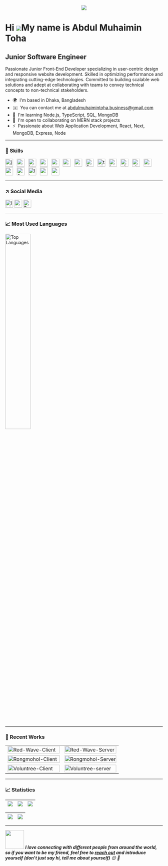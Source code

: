 <div align="center">
  <img height="" src="https://media.licdn.com/dms/image/D4D16AQEIeUsDLxtuCg/profile-displaybackgroundimage-shrink_350_1400/0/1714690923432?e=1723075200&v=beta&t=liz_FMXnI8tepztXYIitqG5DMsRUEt5d1H8z7ZPt7GI"  />
</div>

###

Hi ![](https://user-images.githubusercontent.com/18350557/176309783-0785949b-9127-417c-8b55-ab5a4333674e.gif)My name is Abdul Muhaimin Toha
===========================================================================================================================================

Junior Software Engineer
--------------------------

Passionate Junior Front-End Developer specializing in user-centric design and responsive website development. Skilled in optimizing performance and integrating cutting-edge technologies. Committed to building scalable web solutions and adept at collaborating with teams to convey technical concepts to non-technical stakeholders.

* 🌍  I'm based in Dhaka, Bangladesh
* ✉️  You can contact me at [abdulmuhaimintoha.business@gmail.com](mailto:abdulmuhaimintoha.business@gmail.com)
* 🧠  I'm learning Node.js, TypeScript, SQL, MongoDB
* 🤝  I'm open to collaborating on MERN stack projects
* ⚡  Passionate about Web Application Development, React, Next, MongoDB, Express, Node

---

<h3 align="left">👏  Skills</h3>

<div align="left">
  <img src="https://img.shields.io/badge/JavaScript-F7DF1E?logo=javascript&logoColor=black&style=for-the-badge" height="25" alt="javascript logo"  />
  <img width="4" />
  <img src="https://img.shields.io/badge/React-61DAFB?logo=react&logoColor=black&style=for-the-badge" height="25" alt="react logo"  />
  <img width="4" />
  <img src="https://img.shields.io/badge/HTML5-E34F26?logo=html5&logoColor=white&style=for-the-badge" height="25" alt="html5 logo"  />
  <img width="4" />
  <img src="https://img.shields.io/badge/CSS3-1572B6?logo=css3&logoColor=white&style=for-the-badge" height="25" alt="css3 logo"  />
  <img width="4" />
  <img src="https://img.shields.io/badge/MongoDB-47A248?logo=mongodb&logoColor=white&style=for-the-badge" height="25" alt="mongodb logo"  />
  <img width="4" />
  <img src="https://img.shields.io/badge/Node.js-339933?logo=nodedotjs&logoColor=white&style=for-the-badge" height="25" alt="nodejs logo"  />
  <img width="4" />
  <img src="https://img.shields.io/badge/Express-000000?logo=express&logoColor=white&style=for-the-badge" height="25" alt="express logo"  />
  <img width="4" />
  <img src="https://img.shields.io/badge/Firebase-FFCA28?logo=firebase&logoColor=black&style=for-the-badge" height="25" alt="firebase logo"  />
  <img width="4" />
  <img src="https://img.shields.io/badge/Tailwind CSS-06B6D4?logo=tailwindcss&logoColor=black&style=for-the-badge" height="25" alt="tailwindcss logo"  />
  <img width="4" />
  <img src="https://img.shields.io/badge/Bootstrap-7952B3?logo=bootstrap&logoColor=white&style=for-the-badge" height="25" alt="bootstrap logo"  />
  <img width="4" />
  <img src="https://img.shields.io/badge/Git-F05032?logo=git&logoColor=white&style=for-the-badge" height="25" alt="git logo"  />
  <img width="4" />
  <img src="https://img.shields.io/badge/Vite-646CFF?logo=vite&logoColor=white&style=for-the-badge" height="25" alt="vite logo"  />
  <img width="4" />
  <img src="https://img.shields.io/badge/npm-CB3837?logo=npm&logoColor=white&style=for-the-badge" height="25" alt="npm logo"  />
  <img width="4" />
  <img src="https://img.shields.io/badge/Vercel-000000?logo=vercel&logoColor=white&style=for-the-badge" height="25" alt="vercel logo"  />
  <img width="4" />
  <img src="https://img.shields.io/badge/Figma-F24E1E?logo=figma&logoColor=white&style=for-the-badge" height="25" alt="figma logo"  />
  <img width="4" />
  <img src="https://img.shields.io/badge/Linux-FCC624?logo=linux&logoColor=black&style=for-the-badge" height="25" alt="linux logo"  />
  <img width="4" />
  <img src="https://img.shields.io/badge/Visual Studio Code-007ACC?logo=visualstudiocode&logoColor=white&style=for-the-badge" height="25" alt="vscode logo"  />
  <img width="4" />
  <img src="https://img.shields.io/badge/PowerShell-5391FE?logo=powershell&logoColor=black&style=for-the-badge" height="25" alt="powershell logo"  />
  <img width="4" />
</div>

---

<h3 align="left">↗️ Social Media</h3>

<div align="left">
  <a href="https://www.linkedin.com/in/abdul-muhaimin-toha/" target="_blank">
    <img src="https://img.shields.io/static/v1?message=LinkedIn&logo=linkedin&label=&color=0077B5&logoColor=white&labelColor=&style=for-the-badge" height="25" alt="linkedin logo"  />
  </a>
  <a href="https://www.youtube.com/@AbdulMuhaiminToha" target="_blank">
    <img src="https://img.shields.io/static/v1?message=Youtube&logo=youtube&label=&color=FF0000&logoColor=white&labelColor=&style=for-the-badge" height="25" alt="youtube logo"  />
  </a>
  <a href="https://drive.google.com/file/d/1Rigs3xbMf61CDNKzQ0wB8pzuKY0qRYh6/view?usp=sharing" target="_blank">
    <img src="https://img.shields.io/static/v1?message=Resume&label=&color=FF0000&labelColor=&style=for-the-badge" height="25" alt="Resume"  />
  </a>
</div>

---

<h3 align="left">📈 Most Used Languages</h3>

<a href="https://github.com/abdul-muhaimin-toha">
  <img src="https://github-readme-stats.vercel.app/api/top-langs/?username=abdul-muhaimin-toha&&theme=radical&custom_title=Top%20%Languages" alt="Top Languages" style="width:40%;">
</a>

---

<h3 align="left">🔭 Recent Works</h3>

<table style="width:100%;">
  <tr>
    <td style="width:50%;">
      <a href="https://github.com/abdul-muhaimin-toha/Red-Wave-Client">
        <img src="https://github-readme-stats.vercel.app/api/pin/?username=abdul-muhaimin-toha&repo=Red-Wave-Client&theme=radical" alt="Red-Wave-Client" style="width:100%;">
      </a>
    </td>
    <td style="width:50%;">
      <a href="https://github.com/abdul-muhaimin-toha/Red-Wave-Server">
        <img src="https://github-readme-stats.vercel.app/api/pin/?username=abdul-muhaimin-toha&repo=Red-Wave-Server&theme=radical" alt="Red-Wave-Server" style="width:100%;">
      </a>
    </td>
  </tr>
  <tr>
    <td style="width:50%;">
      <a href="https://github.com/abdul-muhaimin-toha/Rongmohol-Client">
        <img src="https://github-readme-stats.vercel.app/api/pin/?username=abdul-muhaimin-toha&repo=Rongmohol-Client&theme=radical" alt="Rongmohol-Client" style="width:100%;">
      </a>
    </td>
    <td style="width:50%;">
      <a href="https://github.com/abdul-muhaimin-toha/Rongmohol-Server">
        <img src="https://github-readme-stats.vercel.app/api/pin/?username=abdul-muhaimin-toha&repo=Rongmohol-Server&theme=radical" alt="Rongmohol-Server" style="width:100%;">
      </a>
    </td>
  </tr>
  <tr>
    <td style="width:50%;">
      <a href="https://github.com/abdul-muhaimin-toha/Voluntree-Client">
        <img src="https://github-readme-stats.vercel.app/api/pin/?username=abdul-muhaimin-toha&repo=Voluntree-Client&theme=radical" alt="Voluntree-Client" style="width:100%;">
      </a>
    </td>
    <td style="width:50%;">
      <a href="https://github.com/abdul-muhaimin-toha/Voluntree-server">
        <img src="https://github-readme-stats.vercel.app/api/pin/?username=abdul-muhaimin-toha&repo=Voluntree-server&theme=radical" alt="Voluntree-server" style="width:100%;">
      </a>
    </td>
  </tr>
</table>

---

<h3 align="left">📈 Statistics</h3>

| ![](http://github-profile-summary-cards.vercel.app/api/cards/stats?username=abdul-muhaimin-toha&theme=radical) | ![](http://github-profile-summary-cards.vercel.app/api/cards/repos-per-language?username=abdul-muhaimin-toha&hide=Html&theme=radical) | ![](http://github-profile-summary-cards.vercel.app/api/cards/most-commit-language?username=abdul-muhaimin-toha&theme=radical) |
| :-: | :-: | :-: |

| ![](http://github-profile-summary-cards.vercel.app/api/cards/profile-details?username=abdul-muhaimin-toha&theme=radical) | ![](https://github-readme-streak-stats.herokuapp.com/?user=abdul-muhaimin-toha&hide_border=true&date_format=M%20j%5B%2C%20Y%5D&background=181424&stroke=fff&ring=fff&fire=fff2&currStreakNum=fff&sideNums=fff&currStreakLabel=fff&sideLabels=fff&dates=fff) |
| :-: | :-: |

---

<img src="https://media.giphy.com/media/LnQjpWaON8nhr21vNW/giphy.gif" width="60"> <em><b>I love connecting with different people from around the world, so if you want to be my friend, feel free to <a href="https://www.linkedin.com/in/abdul-muhaimin-toha/">reach out</a> and introduce yourself (don’t just say hi, tell me about yourself)</b> 😊 💜</em>
